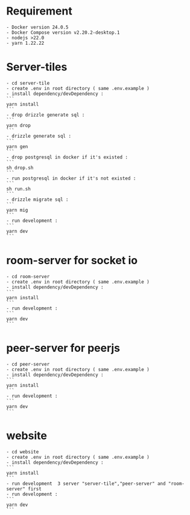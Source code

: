 # Requirement
    - Docker version 24.0.5
    - Docker Compose version v2.20.2-desktop.1
    - nodejs >22.0
    - yarn 1.22.22
# Server-tiles
    - cd server-tile
    - create .env in root directory ( same .env.example )
    - install dependency/devDependency : 
    ```
    yarn install
    ```
    - drop drizzle generate sql : 
    ```
    yarn drop
    ```
    - drizzle generate sql :
    ```
    yarn gen
    ```
    - drop postgresql in docker if it's existed : 
    ```
    sh drop.sh
    ``` 
    - run postgresql in docker if it's not existed : 
    ```
    sh run.sh
    ``` 
    - drizzle migrate sql :
    ```
    yarn mig
    ```
    - run development :
    ```
    yarn dev
    ```
# room-server for socket io
    - cd room-server
    - create .env in root directory ( same .env.example )
    - install dependency/devDependency : 
    ```
    yarn install
    ```
    - run development :
    ```
    yarn dev
    ```
# peer-server for peerjs
    - cd peer-server
    - create .env in root directory ( same .env.example )
    - install dependency/devDependency : 
    ```
    yarn install
    ```
    - run development :
    ```
    yarn dev
    ```
# website
    - cd website
    - create .env in root directory ( same .env.example )
    - install dependency/devDependency : 
    ```
    yarn install
    ```
    - run development  3 server "server-tile","peer-server" and "room-server" first
    - run development :
    ```
    yarn dev
    ```

    

